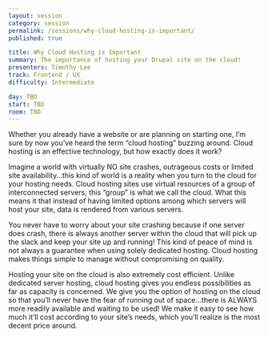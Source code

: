 ```yaml
---
layout: session
category: session
permalink: /sessions/why-cloud-hosting-is-important/
published: true

title: Why Cloud Hosting is Important
summary: The importance of hosting your Drupal site on the cloud!
presenters: Timothy Lee
track: Frontend / UX
difficulty: Intermediate

day: TBD
start: TBD
room: TBD
---
```


Whether you already have a website or are planning on starting one, I’m sure by now you’ve heard the term “cloud hosting” buzzing around. Cloud hosting is an effective technology, but how exactly does it work?

Imagine a world with virtually NO site crashes, outrageous costs or limited site availability…this kind of world is a reality when you turn to the cloud for your hosting needs. Cloud hosting sites use virtual resources of a group of interconnected servers; this “group” is what we call the cloud. What this means it that instead of having limited options among which servers will host your site, data is rendered from various servers.

You never have to worry about your site crashing because if one server does crash, there is always another server within the cloud that will pick up the slack and keep your site up and running! This kind of peace of mind is not always a guarantee when using solely dedicated hosting. Cloud hosting makes things simple to manage without compromising on quality.

Hosting your site on the cloud is also extremely cost efficient. Unlike dedicated server hosting, cloud hosting gives you endless possibilities as far as capacity is concerned. We give you the option of hosting on the cloud so that you’ll never have the fear of running out of space…there is ALWAYS more readily available and waiting to be used! We make it easy to see how much it’ll cost according to your site’s needs, which you’ll realize is the most decent price around.
